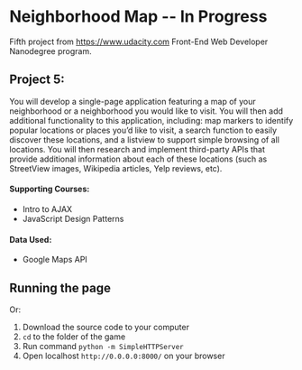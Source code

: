 # Neighborhood Map -- In Progress

Fifth project from https://www.udacity.com Front-End Web Developer Nanodegree program.

## Project 5:

You will develop a single-page application featuring a map of your neighborhood or a neighborhood you would like to visit. You will then add additional functionality to this application, including: map markers to identify popular locations or places you’d like to visit, a search function to easily discover these locations, and a listview to support simple browsing of all locations. You will then research and implement third-party APIs that provide additional information about each of these locations (such as StreetView images, Wikipedia articles, Yelp reviews, etc).

#### Supporting Courses:
* Intro to AJAX
* JavaScript Design Patterns

#### Data Used:
* Google Maps API

<!-- * TODO: Some other -->
<!-- Helpful Resources
None of these are required, but they may be helpful.
* Foursquare API
* MediaWikiAPI for Wikipedia
* Google Maps Street View Service
* Google Maps
* Project 5 Overview WebCast
* Knockout JS Tutorials
* Todo MVC Knockout Example -->

## Running the page
<!-- TODO: Live site [link here](http://desinni.github.io/TO-DO) -->

Or:

1. Download the source code to your computer
2. `cd` to the folder of the game
3. Run command `python -m SimpleHTTPServer`
4. Open localhost `http://0.0.0.0:8000/` on your browser
